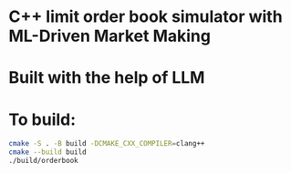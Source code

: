 # C++ limit order book simulator with ML-Driven Market Making 
# Built with the help of LLM

# To build:
```bash
cmake -S . -B build -DCMAKE_CXX_COMPILER=clang++
cmake --build build
./build/orderbook

